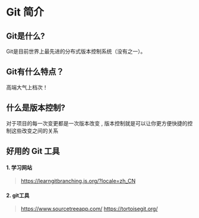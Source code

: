 # Git 简介


## Git是什么?
Git是目前世界上最先进的分布式版本控制系统（没有之一）。

## Git有什么特点？
高端大气上档次！

## 什么是版本控制?
对于项目的每一次变更都是一次版本改变 , 版本控制就是可以让你更方便快捷的控制这些改变之间的关系

## 好用的 Git 工具

#### 1. 学习网站
> https://learngitbranching.js.org/?locale=zh_CN

#### 2. git工具
> https://www.sourcetreeapp.com/
> https://tortoisegit.org/
